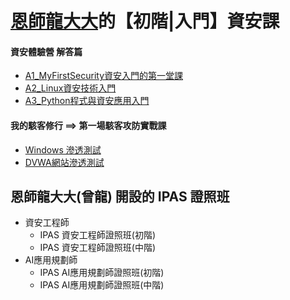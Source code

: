 # [恩師龍大大](DRAGON.md)的【初階|入門】資安課


#### 資安體驗營 解答篇
- [A1_MyFirstSecurity資安入門的第一堂課](https://github.com/MyFirstSecurity2020/20230301)
- [A2_Linux資安技術入門](https://github.com/MyFirstSecurity2020/20230302)
- [A3_Python程式與資安應用入門](https://github.com/MyFirstSecurity2020/SF2023A3)

#### 我的駭客修行 ==>  第一場駭客攻防實戰課
- [Windows 滲透測試](https://github.com/8wingflying/MyFirstHackingDay/tree/main/%E9%A7%AD%E5%AE%A2%E6%94%BB%E9%98%B2%E5%AF%A6%E6%88%B0)
- [DVWA網站滲透測試](https://github.com/8wingflying/MyFirstHackingDay/tree/main/%E7%B6%B2%E7%AB%99%E6%BB%B2%E9%80%8F%E6%B8%AC%E8%A9%A6) 

## 恩師龍大大(曾龍) 開設的 IPAS 證照班
- 資安工程師
  - IPAS 資安工程師證照班(初階)
  - IPAS 資安工程師證照班(中階)
- AI應用規劃師
  - IPAS AI應用規劃師證照班(初階)
  - IPAS AI應用規劃師證照班(中階)
